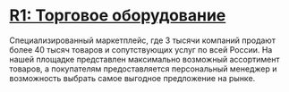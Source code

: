 # [R1: Торговое оборудование](https://r1-torg.ru)
Cпециализированный маркетплейс, где 3 тысячи компаний продают более 40 тысяч товаров и сопутствующих услуг по всей России.
На нашей площадке представлен максимально возможный ассортимент товаров, а покупателям предоставляется персональный менеджер и возможность выбрать самое выгодное предложение на рынке.

